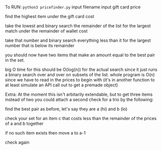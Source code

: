 To RUN:
`python3 pricefinder.py`
input filename
input gift card price

find the highest item under the gift card cost

take the lowest and binary search the remainder of the list for the largest match under the remainder of wallet cost

take that number and binary search everything less than it for the largest number that is below its remainder

you should now have two items that make an amount equal to the best pair in the set.


big O time for this should be O(log(n)) for the actual search since it just runs a binary search over and over on subsets of the list.
whole program is O(n) since we have to read in the prices to begin with (it's in another function to at least simulate an API call out to get a premade object)


Extra:
At the moment this isn't arbitarily extendable, but to get three items instead of two you could attach a second check for a trio by the following:

find the best pair as before, let's say they are a (hi) and b (lo)

check your set for an item c that costs less than the remainder of the prices of a and b together

if no such item exists then move a to a-1

check again

